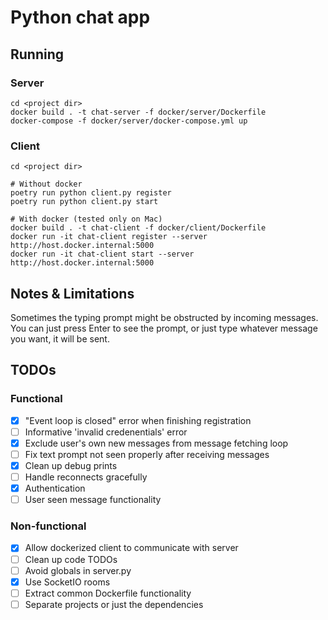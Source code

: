 # Python chat app

## Running

### Server

```
cd <project dir>
docker build . -t chat-server -f docker/server/Dockerfile
docker-compose -f docker/server/docker-compose.yml up
```

### Client

```
cd <project dir>

# Without docker
poetry run python client.py register
poetry run python client.py start

# With docker (tested only on Mac)
docker build . -t chat-client -f docker/client/Dockerfile
docker run -it chat-client register --server http://host.docker.internal:5000
docker run -it chat-client start --server http://host.docker.internal:5000
```

## Notes & Limitations

Sometimes the typing prompt might be obstructed by incoming messages.
You can just press Enter to see the prompt, or just type whatever message you want, it will be sent.

## TODOs

### Functional

- [X] "Event loop is closed" error when finishing registration
- [ ] Informative 'invalid credenentials' error
- [X] Exclude user's own new messages from message fetching loop
- [ ] Fix text prompt not seen properly after receiving messages
- [X] Clean up debug prints
- [ ] Handle reconnects gracefully
- [X] Authentication
- [ ] User seen message functionality

### Non-functional

- [X] Allow dockerized client to communicate with server
- [ ] Clean up code TODOs
- [ ] Avoid globals in server.py
- [X] Use SocketIO rooms
- [ ] Extract common Dockerfile functionality
- [ ] Separate projects or just the dependencies
